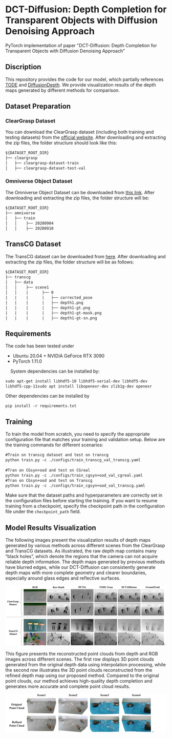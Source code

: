 # DCT-Diffusion: Depth Completion for Transparent Objects with Diffusion Denoising Approach

PyTorch implementation of paper "DCT-Diffusion: Depth Completion for Transparent Objects with Diffusion Denoising Approach"

## Discription
This repository provides the code for our model, which partially references [TODE](https://github.com/yuchendoudou/TODE) and [DiffusionDepth](https://github.com/duanyiqun/DiffusionDepth). We provide visualization results of the depth maps generated by different methods for comparison.

## Dataset Preparation

### ClearGrasp Dataset

You can download the ClearGrasp dataset (including both training and testing datasets) from the [official website](https://sites.google.com/view/cleargrasp/data). After downloading and extracting the zip files, the folder structure should look like this:

```
${DATASET_ROOT_DIR}
├── cleargrasp
│   ├── cleargrasp-dataset-train
│   ├── cleargrasp-dataset-test-val
```

### Omniverse Object Dataset

The Omniverse Object Dataset can be downloaded from [this link](https://drive.google.com/drive/folders/1wCB1vZ1F3up5FY5qPjhcfSfgXpAtn31H?usp=sharing). After downloading and extracting the zip files, the folder structure will be:

```
${DATASET_ROOT_DIR}
├── omniverse
│   ├── train
│   │    ├── 20200904
│   │    ├── 20200910
```

## TransCG Dataset

The TransCG dataset can be downloaded from [here](https://graspnet.net/transcg). After downloading and extracting the zip files, the folder structure will be as follows:

```
${DATASET_ROOT_DIR}
├── transcg
│   ├── data
│   │    ├── scene1
│   │    |      ├── 0
|   |    |      |   ├── corrected_pose
|   |    |      |   ├── depth1.png 
|   |    |      |   ├── depth1-gt.png
|   |    |      |   ├── depth1-gt-mask.png
|   |    |      |   ├── depth1-gt-sn.png
```

## Requirements

The code has been tested under

- Ubuntu 20.04 + NVIDIA GeForce RTX 3090
- PyTorch 1.11.0

    System dependencies can be installed by:

```shell
sudo apt-get install libhdf5-10 libhdf5-serial-dev libhdf5-dev libhdf5-cpp-11sudo apt install libopenexr-dev zlib1g-dev openexr
```

Other dependencies can be installed by

```shell
pip install -r requirements.txt
```

## Training

To train the model from scratch, you need to specify the appropriate configuration file that matches your training and validation setup. Below are the training commands for different scenarios:

```
#Train on transcg dataset and test on transcg
python train.py -c ./configs/train_transcg_val_transcg.yaml

#Tran on CGsyn+ood and test on CGreal
python train.py -c ./configs/train_cgsyn+ood_val_cgreal.yaml
#Tran on CGsyn+ood and test on Transcg
python train.py -c ./configs/train_cgsyn+ood_val_transcg.yaml
```

Make sure that the dataset paths and hyperparameters are correctly set in the configuration files before starting the training. If you want to resume training from a checkpoint, specify the checkpoint path in the configuration file under the `checkpoint_path` field.

## Model Results Visualization

The following images present the visualization results of depth maps generated by various methods across different scenes from the ClearGrasp and TransCG datasets. As illustrated, the raw depth map contains many “black holes”, which denote the regions that the camera can not acquire reliable depth information. The depth maps generated by previous methods have blurred edges, while our DCT-Diffusion can consistently generate depth maps with more complete geometry and clearer boundaries, especially around glass edges and reflective surfaces.

![](images/2025-03-02-01-14-27-img_v3_02k0_229d8e81-32e4-4f51-9769-7f10be3823ag.jpg)

This figure presents the reconstructed point clouds from depth and RGB images across different scenes. The first row displays 3D point clouds generated from the original depth data using interpolation processing, while the second row illustrates the 3D point clouds reconstructed from the refined depth map using our proposed method. Compared to the original point clouds, our method achieves high-quality depth completion and generates more accurate and complete point cloud results.

![](images/2025-03-02-01-14-37-img_v3_02k0_ab7bc45d-1aff-4c5a-974a-acf05e55754g.jpg)
